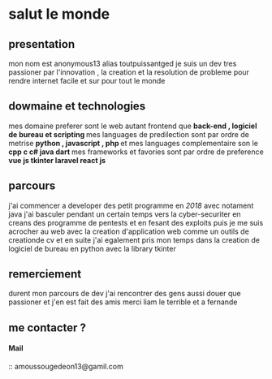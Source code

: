<h1>salut le monde</h1>

<h2>presentation</h2>

mon nom est anonymous13 alias toutpuissantged
je suis un dev tres passioner par l'innovation , la creation et la resolution de probleme pour rendre internet facile et sur pour tout le monde 

<h2>dowmaine et technologies </h2>

mes domaine preferer sont le web autant frontend que  <strong> back-end , logiciel de bureau et scripting  </strong>
mes languages de predilection sont par ordre de metrise  <strong> python , javascript , php   </strong>
et mes languages complementaire son le <strong> cpp c c# java dart  </strong>
mes frameworks et favories sont par ordre de preference  <strong> vue js tkinter laravel react js  </strong>

<h2>parcours</h2>

j'ai commencer a developer des petit programme en <em> 2018 </em> avec notament java 
j'ai basculer pendant un certain temps vers la cyber-securiter en creans des programme de pentests et en fesant des exploits
puis je me suis acrocher au web avec la creation d'application web comme un outils de creationde cv
et en suite j'ai egalement pris mon temps dans la creation de logiciel de bureau en python avec la library tkinter 

<h2>remerciement </h2>

durent mon parcours de dev j'ai rencontrer des gens aussi douer que passioner et j'en est fait des amis 
merci liam le terrible et a fernande 

<h2> me contacter ? </h2>

<h4>Mail </h4> :: <a mailto="amoussougedeon13@gamil.com">amoussougedeon13@gamil.com</a>
